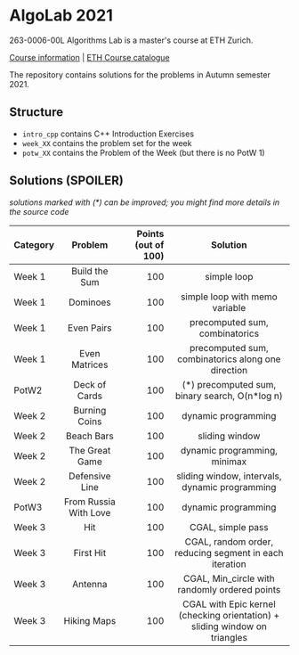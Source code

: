 # AlgoLab 2021

263-0006-00L Algorithms Lab is a master's course at ETH Zurich.

[Course information](https://cadmo.ethz.ch/education/lectures/HS21/algolab/index.html) | [ETH Course catalogue](https://www.vvz.ethz.ch/Vorlesungsverzeichnis/lerneinheit.view?lang=en&semkez=2021W&ansicht=ALLE&lerneinheitId=147899)

The repository contains solutions for the problems in Autumn semester 2021.

## Structure

* `intro_cpp` contains C++ Introduction Exercises
* `week_XX` contains the problem set for the week
* `potw_XX` contains the Problem of the Week (but there is no PotW 1)

## Solutions (SPOILER)

_solutions marked with (*) can be improved; you might find more details in the source code_

| Category | Problem | Points (out of 100) | Solution |
| -------- |:-------:| -------------------:|:--------:|
| Week 1 | Build the Sum | 100 | simple loop |
| Week 1 | Dominoes | 100 | simple loop with memo variable |
| Week 1 | Even Pairs | 100 | precomputed sum, combinatorics |
| Week 1 | Even Matrices | 100 | precomputed sum, combinatorics along one direction |
| PotW2 | Deck of Cards | 100 | (\*) precomputed sum, binary search, O(n*log n) |
| Week 2 | Burning Coins | 100 | dynamic programming |
| Week 2 | Beach Bars | 100 | sliding window |
| Week 2 | The Great Game | 100 | dynamic programming, minimax |
| Week 2 | Defensive Line | 100 | sliding window, intervals, dynamic programming |
| PotW3 | From Russia With Love | 100 | dynamic programming |
| Week 3 | Hit | 100 | CGAL, simple pass |
| Week 3 | First Hit | 100 | CGAL, random order, reducing segment in each iteration |
| Week 3 | Antenna | 100 | CGAL, Min_circle with randomly ordered points |
| Week 3 | Hiking Maps | 100 | CGAL with Epic kernel (checking orientation) + sliding window on triangles |
